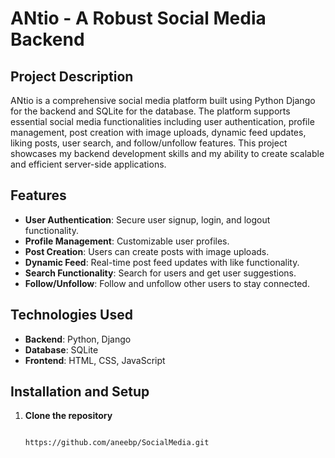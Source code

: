 # ANtio - A Robust Social Media Backend

## Project Description
ANtio is a comprehensive social media platform built using Python Django for the backend and SQLite for the database. The platform supports essential social media functionalities including user authentication, profile management, post creation with image uploads, dynamic feed updates, liking posts, user search, and follow/unfollow features. This project showcases my backend development skills and my ability to create scalable and efficient server-side applications.

## Features
- **User Authentication**: Secure user signup, login, and logout functionality.
- **Profile Management**: Customizable user profiles.
- **Post Creation**: Users can create posts with image uploads.
- **Dynamic Feed**: Real-time post feed updates with like functionality.
- **Search Functionality**: Search for users and get user suggestions.
- **Follow/Unfollow**: Follow and unfollow other users to stay connected.

## Technologies Used
- **Backend**: Python, Django
- **Database**: SQLite
- **Frontend**: HTML, CSS, JavaScript

## Installation and Setup
1. **Clone the repository**
   ```bash
   
   https://github.com/aneebp/SocialMedia.git
